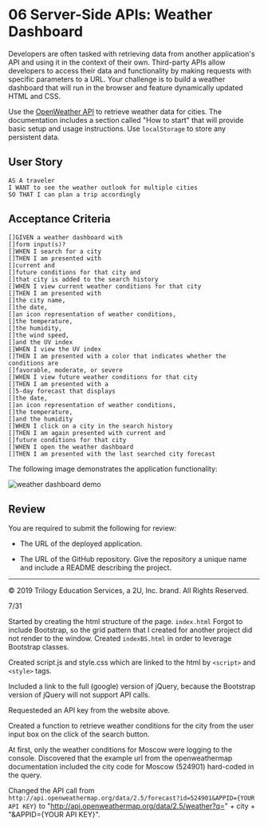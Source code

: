 # 06 Server-Side APIs: Weather Dashboard

Developers are often tasked with retrieving data from another application's API and using it in the context of their own. Third-party APIs allow developers to access their data and functionality by making requests with specific parameters to a URL. Your challenge is to build a weather dashboard that will run in the browser and feature dynamically updated HTML and CSS.

Use the [OpenWeather API](https://openweathermap.org/api) to retrieve weather data for cities. The documentation includes a section called "How to start" that will provide basic setup and usage instructions. Use `localStorage` to store any persistent data.

## User Story

```
AS A traveler
I WANT to see the weather outlook for multiple cities
SO THAT I can plan a trip accordingly
```

## Acceptance Criteria

```
[]GIVEN a weather dashboard with 
[]form input(s)?
[]WHEN I search for a city
[]THEN I am presented with 
[]current and 
[]future conditions for that city and 
[]that city is added to the search history
[]WHEN I view current weather conditions for that city
[]THEN I am presented with 
[]the city name, 
[]the date, 
[]an icon representation of weather conditions, 
[]the temperature, 
[]the humidity, 
[]the wind speed, 
[]and the UV index
[]WHEN I view the UV index
[]THEN I am presented with a color that indicates whether the conditions are 
[]favorable, moderate, or severe
[]WHEN I view future weather conditions for that city
[]THEN I am presented with a 
[]5-day forecast that displays 
[]the date, 
[]an icon representation of weather conditions, 
[]the temperature, 
[]and the humidity
[]WHEN I click on a city in the search history
[]THEN I am again presented with current and 
[]future conditions for that city
[]WHEN I open the weather dashboard
[]THEN I am presented with the last searched city forecast
```

The following image demonstrates the application functionality:

![weather dashboard demo](./Assets/06-server-side-apis-homework-demo.png)

## Review

You are required to submit the following for review:

* The URL of the deployed application.

* The URL of the GitHub repository. Give the repository a unique name and include a README describing the project.

- - -
© 2019 Trilogy Education Services, a 2U, Inc. brand. All Rights Reserved.

7/31

Started by creating the html structure of the page. `index.html`
Forgot to include Bootstrap, so the grid pattern that I created for another project did not render to the window.
Created `indexBS.html` in order to leverage Bootstrap classes.

Created script.js and style.css which are linked to the html by `<script>` and `<style>` tags.

Included a link to the full (google) version of jQuery, because the Bootstrap version of jQuery will not support API calls.

Requesteded an API key from the website above.

Created a function to retrieve weather conditions for the city from the user input box on the click of the search button.

At first, only the weather conditions for Moscow were logging to the console.  Discovered that the example url from the openweathermap documentation included the city code for Moscow (524901) hard-coded in the query.

Changed the API call from `http://api.openweathermap.org/data/2.5/forecast?id=524901&APPID={YOUR API KEY}` to "http://api.openweathermap.org/data/2.5/weather?q=" + city + "&APPID={YOUR API KEY}".
